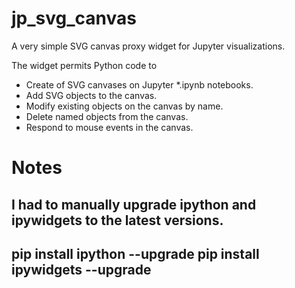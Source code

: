 # jp_svg_canvas

A very simple SVG canvas proxy widget for Jupyter visualizations.

The widget permits Python code to 

- Create of SVG canvases on Jupyter *.ipynb notebooks.
- Add SVG objects to the canvas.
- Modify existing objects on the canvas by name.
- Delete named objects from the canvas.
- Respond to mouse events in the canvas.


# Notes

I had to manually upgrade ipython and ipywidgets to the latest versions.
---
pip install ipython --upgrade
pip install ipywidgets --upgrade
---
